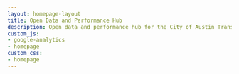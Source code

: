 ```yaml
---
layout: homepage-layout
title: Open Data and Performance Hub
description: Open data and performance hub for the City of Austin Transportation Department.
custom_js:
- google-analytics
- homepage
custom_css:
- homepage
---
```


